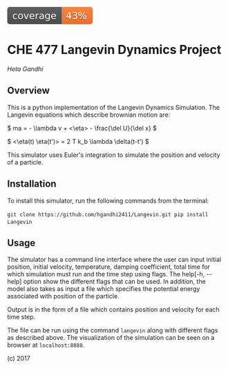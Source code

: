 ![code coverage](img/coverage.svg)

CHE 477 Langevin Dynamics Project
======

*Heta Gandhi*

Overview
-------

This is a python implementation of the Langevin Dynamics Simulation. The Langevin equations which describe brownian motion are:

$ ma = - \lambda v + <\eta> - \frac{\del U}{\del x} $

$ <\eta(t) \eta(t')> = 2 T k_b \lambda \delta(t-t') $

This simulator uses Euler's integration to simulate the position and velocity of a particle. 

Installation
---------
To install this simulator, run the following commands from the terminal:

`git clone https://github.com/hgandhi2411/Langevin.git
pip install Langevin`

Usage
-----
The simulator has a command line interface where the user can input initial position, initial velocity, temperature, damping coefficient, total time for which simulation must run and the time step using flags. The help[-h, --help] option show the different flags that can be used. In addition, the model also takes as input a file which specifies the potential energy associated with position of the particle. 

Output is in the form of a file which contains position and velocity for each time step.

The file can be run using the command `langevin` along with different flags as described above. The visualization of the simulation can be seen on a browser at `localhost:8888`. 


(c) 2017